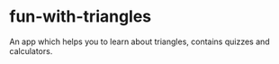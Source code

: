# fun-with-triangles
An app which helps you to learn about triangles, contains quizzes and calculators.
